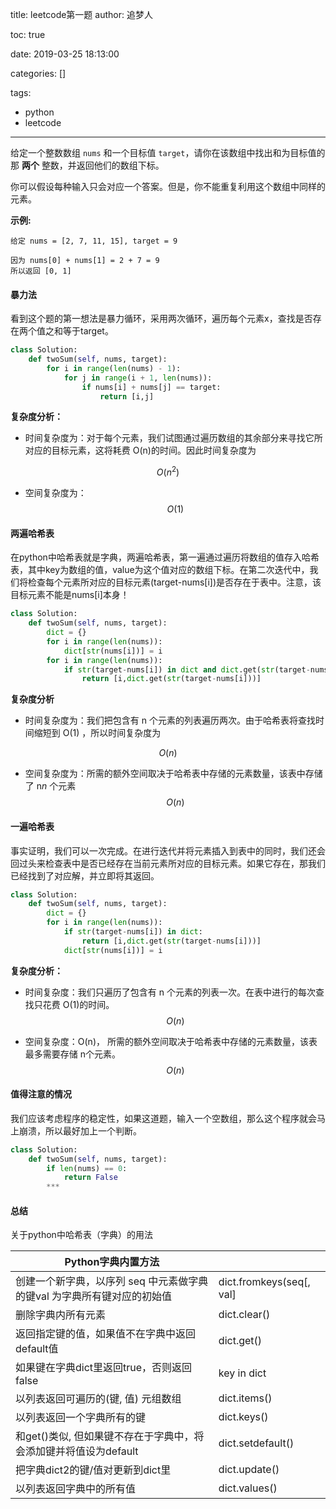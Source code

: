 title: leetcode第一题
author: 追梦人

toc: true

date: 2019-03-25 18:13:00

categories: []

tags:

  - python
  - leetcode

---

给定一个整数数组 `nums` 和一个目标值 `target`，请你在该数组中找出和为目标值的那 **两个** 整数，并返回他们的数组下标。

你可以假设每种输入只会对应一个答案。但是，你不能重复利用这个数组中同样的元素。

**示例:**

```
给定 nums = [2, 7, 11, 15], target = 9

因为 nums[0] + nums[1] = 2 + 7 = 9
所以返回 [0, 1]
```

<!--more-->

#### 暴力法

看到这个题的第一想法是暴力循环，采用两次循环，遍历每个元素x，查找是否存在两个值之和等于target。

```python
class Solution:
    def twoSum(self, nums, target):
        for i in range(len(nums) - 1):
            for j in range(i + 1, len(nums)):
                if nums[i] + nums[j] == target:
                    return [i,j]
```

**复杂度分析：**

- 时间复杂度为：对于每个元素，我们试图通过遍历数组的其余部分来寻找它所对应的目标元素，这将耗费 O(n)的时间。因此时间复杂度为 

$$
O(n^2)
$$

- 空间复杂度为：
  $$
  O(1)
  $$

#### 两遍哈希表

在python中哈希表就是字典，两遍哈希表，第一遍通过遍历将数组的值存入哈希表，其中key为数组的值，value为这个值对应的数组下标。在第二次迭代中，我们将检查每个元素所对应的目标元素(target-nums[i])是否存在于表中。注意，该目标元素不能是nums[i]本身！

```python
class Solution:
    def twoSum(self, nums, target):
        dict = {}
     	for i in range(len(nums)):
            dict[str(nums[i])] = i
        for i in range(len(nums)):
            if str(target-nums[i]) in dict and dict.get(str(target-nums[i])) != i:
                return [i,dict.get(str(target-nums[i]))]
```

**复杂度分析**

- 时间复杂度为：我们把包含有 n 个元素的列表遍历两次。由于哈希表将查找时间缩短到 O(1) ，所以时间复杂度为

$$
O(n)
$$

- 空间复杂度为：所需的额外空间取决于哈希表中存储的元素数量，该表中存储了 n*n* 个元素
  $$
  O(n)
  $$

#### 一遍哈希表

事实证明，我们可以一次完成。在进行迭代并将元素插入到表中的同时，我们还会回过头来检查表中是否已经存在当前元素所对应的目标元素。如果它存在，那我们已经找到了对应解，并立即将其返回。

```python
class Solution:
    def twoSum(self, nums, target):
        dict = {}
        for i in range(len(nums)):
            if str(target-nums[i]) in dict:
                return [i,dict.get(str(target-nums[i]))]
        	dict[str(nums[i])] = i                               
```

**复杂度分析：**

- 时间复杂度：我们只遍历了包含有 n 个元素的列表一次。在表中进行的每次查找只花费 O(1)的时间。
  $$
  O(n)
  $$

- 空间复杂度：O(n)， 所需的额外空间取决于哈希表中存储的元素数量，该表最多需要存储 n个元素。
  $$
  O(n)
  $$

#### 值得注意的情况

我们应该考虑程序的稳定性，如果这道题，输入一个空数组，那么这个程序就会马上崩溃，所以最好加上一个判断。

```python
class Solution:
    def twoSum(self, nums, target):
        if len(nums) == 0:
            return False
        ***
```

#### 总结

关于python中哈希表（字典）的用法

| Python字典内置方法                                           |                           |
| ------------------------------------------------------------ | ------------------------- |
| 创建一个新字典，以序列 seq 中元素做字典的键val 为字典所有键对应的初始值 | dict.fromkeys(seq[, val\] |
| 删除字典内所有元素                                           | dict.clear()              |
| 返回指定键的值，如果值不在字典中返回default值                | dict.get()                |
| 如果键在字典dict里返回true，否则返回false                    | key in dict               |
| 以列表返回可遍历的(键, 值) 元组数组                          | dict.items()              |
| 以列表返回一个字典所有的键                                   | dict.keys()               |
| 和get()类似, 但如果键不存在于字典中，将会添加键并将值设为default | dict.setdefault()         |
| 把字典dict2的键/值对更新到dict里                             | dict.update()             |
| 以列表返回字典中的所有值                                     | dict.values()             |

